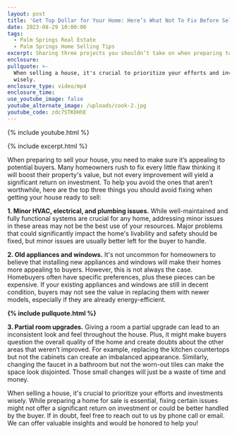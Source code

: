 ```yaml
---
layout: post
title: 'Get Top Dollar for Your Home: Here’s What Not To Fix Before Selling'
date: 2023-08-29 10:00:00
tags:
  - Palm Springs Real Estate
  - Palm Springs Home Selling Tips
excerpt: Sharing three projects you shouldn’t take on when preparing to sell.
enclosure:
pullquote: >-
  When selling a house, it's crucial to prioritize your efforts and investments
  wisely.
enclosure_type: video/mp4
enclosure_time:
use_youtube_image: false
youtube_alternate_image: /uploads/cook-2.jpg
youtube_code: zdc7STKOHhE
---
```

{% include youtube.html %}

{% include excerpt.html %}

When preparing to sell your house, you need to make sure it’s appealing to potential buyers. Many homeowners rush to fix every little flaw thinking it will boost their property's value, but not every improvement will yield a significant return on investment. To help you avoid the ones that aren’t worthwhile, here are the top three things you should avoid fixing when getting your house ready to sell:&nbsp;

**1\. Minor HVAC, electrical, and plumbing issues.** While well-maintained and fully functional systems are crucial for any home, addressing minor issues in these areas may not be the best use of your resources. Major problems that could significantly impact the home's livability and safety should be fixed, but minor issues are usually better left for the buyer to handle.

**2\. Old appliances and windows.** It's not uncommon for homeowners to believe that installing new appliances and windows will make their homes more appealing to buyers. However, this is not always the case. Homebuyers often have specific preferences, plus these pieces can be expensive. If your existing appliances and windows are still in decent condition, buyers may not see the value in replacing them with newer models, especially if they are already energy-efficient.

**{% include pullquote.html %}**

**3\. Partial room upgrades.** Giving a room a partial upgrade can lead to an inconsistent look and feel throughout the house. Plus, it might make buyers question the overall quality of the home and create doubts about the other areas that weren’t improved. For example, replacing the kitchen countertops but not the cabinets can create an imbalanced appearance. Similarly, changing the faucet in a bathroom but not the worn-out tiles can make the space look disjointed. Those small changes will just be a waste of time and money.&nbsp;

When selling a house, it's crucial to prioritize your efforts and investments wisely. While preparing a home for sale is essential, fixing certain issues might not offer a significant return on investment or could be better handled by the buyer. If in doubt, feel free to reach out to us by phone call or email. We can offer valuable insights and would be honored to help you!